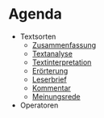 # Agenda
- Textsorten
    - [Zusammenfassung](/Zusammenfassung.md "Zur Zusammenfassung")
    - [Textanalyse](/Textanalyse.md "Zur Textanalyse")
    - [Textinterpretation](/Textinterpretation.md "Zur Textinterpretation")
    - [Erörterung](/Erörterung.md "Zur Erörterung")
    - [Leserbrief](/Leserbrief.md "Zum Leserbrief")
    - [Kommentar](/Kommentar.md "Zum Kommentar")
    - [Meinungsrede](/Meinungsrede.md "Zur Meinungsrede")
- Operatoren